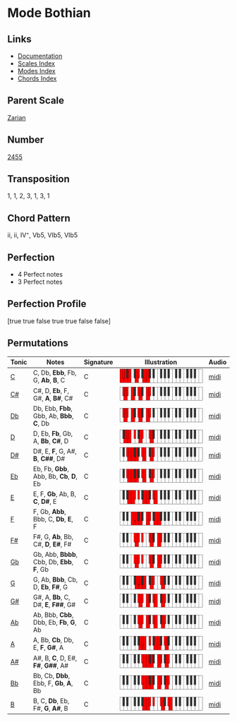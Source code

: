# Mode Bothian

## Links

- [Documentation](README.md)
- [Scales Index](Scales.md)
- [Modes Index](Modes.md)
- [Chords Index](Chords.md)

## Parent Scale

[Zarian](ScaleZarian.md)

## Number

[2455](https://ianring.com/musictheory/scales/2455)

## Transposition

1, 1, 2, 3, 1, 3, 1

## Chord Pattern

ii, ii, IV⁺, Vb5, VIb5, VIb5

## Perfection

- 4 Perfect notes
- 3 Perfect notes

## Perfection Profile

[true true false true true false false]

## Permutations

| Tonic | Notes | Signature | Illustration | Audio |
|-------|-------|-----------|--------------|-------|
| [C](ModeCNaturalBothian.md) | C, Db, **Ebb**, Fb, G, **Ab**, **B**, C | C | ![CNaturalBothian](ModeCNaturalBothian.png) | [midi](https://github.com/edipermadi/music/blob/main/docs/ModeCNaturalBothian.mid?raw=true) |
| [C#](ModeCSharpBothian.md) | C#, D, **Eb**, F, G#, **A**, **B#**, C# | C | ![CSharpBothian](ModeCSharpBothian.png) | [midi](https://github.com/edipermadi/music/blob/main/docs/ModeCSharpBothian.mid?raw=true) |
| [Db](ModeDFlatBothian.md) | Db, Ebb, **Fbb**, Gbb, Ab, **Bbb**, **C**, Db | C | ![DFlatBothian](ModeDFlatBothian.png) | [midi](https://github.com/edipermadi/music/blob/main/docs/ModeDFlatBothian.mid?raw=true) |
| [D](ModeDNaturalBothian.md) | D, Eb, **Fb**, Gb, A, **Bb**, **C#**, D | C | ![DNaturalBothian](ModeDNaturalBothian.png) | [midi](https://github.com/edipermadi/music/blob/main/docs/ModeDNaturalBothian.mid?raw=true) |
| [D#](ModeDSharpBothian.md) | D#, E, **F**, G, A#, **B**, **C##**, D# | C | ![DSharpBothian](ModeDSharpBothian.png) | [midi](https://github.com/edipermadi/music/blob/main/docs/ModeDSharpBothian.mid?raw=true) |
| [Eb](ModeEFlatBothian.md) | Eb, Fb, **Gbb**, Abb, Bb, **Cb**, **D**, Eb | C | ![EFlatBothian](ModeEFlatBothian.png) | [midi](https://github.com/edipermadi/music/blob/main/docs/ModeEFlatBothian.mid?raw=true) |
| [E](ModeENaturalBothian.md) | E, F, **Gb**, Ab, B, **C**, **D#**, E | C | ![ENaturalBothian](ModeENaturalBothian.png) | [midi](https://github.com/edipermadi/music/blob/main/docs/ModeENaturalBothian.mid?raw=true) |
| [F](ModeFNaturalBothian.md) | F, Gb, **Abb**, Bbb, C, **Db**, **E**, F | C | ![FNaturalBothian](ModeFNaturalBothian.png) | [midi](https://github.com/edipermadi/music/blob/main/docs/ModeFNaturalBothian.mid?raw=true) |
| [F#](ModeFSharpBothian.md) | F#, G, **Ab**, Bb, C#, **D**, **E#**, F# | C | ![FSharpBothian](ModeFSharpBothian.png) | [midi](https://github.com/edipermadi/music/blob/main/docs/ModeFSharpBothian.mid?raw=true) |
| [Gb](ModeGFlatBothian.md) | Gb, Abb, **Bbbb**, Cbb, Db, **Ebb**, **F**, Gb | C | ![GFlatBothian](ModeGFlatBothian.png) | [midi](https://github.com/edipermadi/music/blob/main/docs/ModeGFlatBothian.mid?raw=true) |
| [G](ModeGNaturalBothian.md) | G, Ab, **Bbb**, Cb, D, **Eb**, **F#**, G | C | ![GNaturalBothian](ModeGNaturalBothian.png) | [midi](https://github.com/edipermadi/music/blob/main/docs/ModeGNaturalBothian.mid?raw=true) |
| [G#](ModeGSharpBothian.md) | G#, A, **Bb**, C, D#, **E**, **F##**, G# | C | ![GSharpBothian](ModeGSharpBothian.png) | [midi](https://github.com/edipermadi/music/blob/main/docs/ModeGSharpBothian.mid?raw=true) |
| [Ab](ModeAFlatBothian.md) | Ab, Bbb, **Cbb**, Dbb, Eb, **Fb**, **G**, Ab | C | ![AFlatBothian](ModeAFlatBothian.png) | [midi](https://github.com/edipermadi/music/blob/main/docs/ModeAFlatBothian.mid?raw=true) |
| [A](ModeANaturalBothian.md) | A, Bb, **Cb**, Db, E, **F**, **G#**, A | C | ![ANaturalBothian](ModeANaturalBothian.png) | [midi](https://github.com/edipermadi/music/blob/main/docs/ModeANaturalBothian.mid?raw=true) |
| [A#](ModeASharpBothian.md) | A#, B, **C**, D, E#, **F#**, **G##**, A# | C | ![ASharpBothian](ModeASharpBothian.png) | [midi](https://github.com/edipermadi/music/blob/main/docs/ModeASharpBothian.mid?raw=true) |
| [Bb](ModeBFlatBothian.md) | Bb, Cb, **Dbb**, Ebb, F, **Gb**, **A**, Bb | C | ![BFlatBothian](ModeBFlatBothian.png) | [midi](https://github.com/edipermadi/music/blob/main/docs/ModeBFlatBothian.mid?raw=true) |
| [B](ModeBNaturalBothian.md) | B, C, **Db**, Eb, F#, **G**, **A#**, B | C | ![BNaturalBothian](ModeBNaturalBothian.png) | [midi](https://github.com/edipermadi/music/blob/main/docs/ModeBNaturalBothian.mid?raw=true) |
